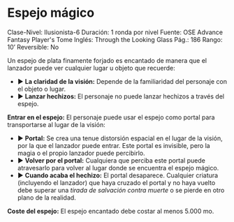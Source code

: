# Espejo mágico

Clase-Nivel: Ilusionista-6
Duración: 1 ronda por nivel
Fuente: OSE Advance Fantasy Player's Tome
Inglés: Through the Looking Glass
Pág.: 186
Rango: 10’
Reversible: No

Un espejo de plata finamente forjado es encantado de manera que el lanzador puede ver cualquier lugar u objeto que recuerde:  

- ▶ **La claridad de la visión:** Depende de la familiaridad del personaje con el objeto o lugar.
- ▶ **Lanzar hechizos:** El personaje no puede lanzar hechizos a través del espejo.

**Entrar en el espejo:** El personaje puede usar el espejo como portal para transportarse al lugar de la visión:  

- ▶ **Portal:** Se crea una tenue distorsión espacial en el lugar de la visión, por la que el lanzador puede entrar. Este portal es invisible, pero la magia o el propio lanzador puede percibirlo.
- ▶ **Volver por el portal:** Cualquiera que perciba este portal puede atravesarlo para volver al lugar donde se encuentra el espejo mágico.
- ▶ **Cuando acaba el hechizo:** El portal desaparece. Cualquier criatura (incluyendo el lanzador) que haya cruzado el portal y no haya vuelto debe superar una *tirada de salvación contra muerte* o se pierde en otro plano de la realidad.

**Coste del espejo:** El espejo encantado debe costar al menos 5.000 mo.